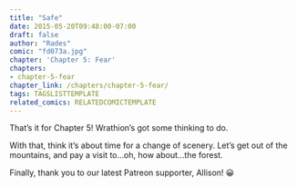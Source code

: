 ```yaml
---
title: "Safe"
date: 2015-05-20T09:48:00-07:00
draft: false
author: "Rades"
comic: "fd073a.jpg"
chapter: 'Chapter 5: Fear'
chapters:
- chapter-5-fear
chapter_link: /chapters/chapter-5-fear/
tags: TAGSLISTTEMPLATE
related_comics: RELATEDCOMICTEMPLATE
---
```


That’s it for Chapter 5! Wrathion’s got some thinking to do.


With that, think it’s about time for a change of scenery. Let’s get out of the mountains, and pay a visit to…oh, how about…the forest.


Finally, thank you to our latest Patreon supporter, Allison! 😀

